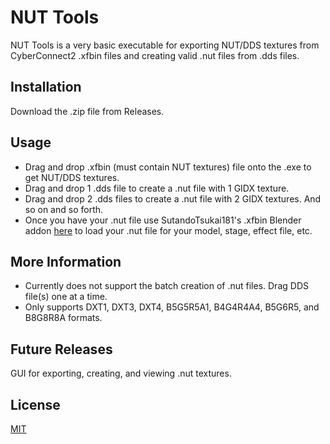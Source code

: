 # NUT Tools

NUT Tools is a very basic executable for exporting NUT/DDS textures from CyberConnect2 .xfbin files and creating valid .nut files from .dds files.

## Installation

Download the .zip file from Releases.


## Usage

* Drag and drop .xfbin (must contain NUT textures) file onto the .exe to get NUT/DDS textures.
* Drag and drop 1 .dds file to create a .nut file with 1 GIDX texture.
* Drag and drop 2 .dds files to create a .nut file with 2 GIDX textures. And so on and so forth.
* Once you have your .nut file use SutandoTsukai181's .xfbin Blender addon  [here](https://github.com/SutandoTsukai181/cc2_xfbin_blender "here title") to load your .nut file for your model, stage, effect file, etc.


## More Information
* Currently does not support the batch creation of .nut files. Drag DDS file(s) one at a time.
* Only supports DXT1, DXT3, DXT4, B5G5R5A1, B4G4R4A4, B5G6R5, and B8G8R8A formats.

## Future Releases
GUI for exporting, creating, and viewing .nut textures.

## License
[MIT](https://choosealicense.com/licenses/mit/)

